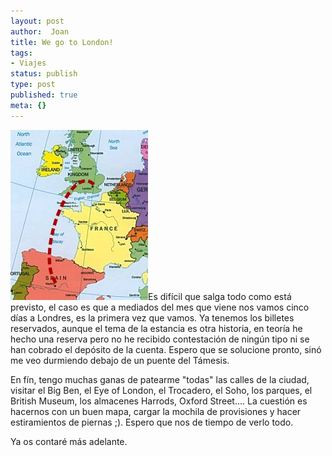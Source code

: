 ```yaml
---
layout: post
author:  Joan
title: We go to London!
tags:
- Viajes
status: publish
type: post
published: true
meta: {}
---
```

<img src="../images_posts/Mad-Ldn.jpg" alt="Madrid-Londres" class="alignleft"/>Es difícil que salga todo como está previsto, el caso es que a mediados del mes que viene nos vamos cinco días a Londres, es la primera vez que vamos. Ya tenemos los billetes reservados, aunque el tema de la estancia es otra historia, en teoría he hecho una reserva pero no he recibido contestación de ningún tipo ni se han cobrado el depósito de la cuenta. Espero que se solucione pronto, sinó me veo durmiendo debajo de un puente del Támesis.

En fín, tengo muchas ganas de patearme "todas" las calles de la ciudad, visitar el Big Ben, el Eye of London, el Trocadero, el Soho, los parques, el British Museum, los almacenes Harrods, Oxford Street.... La cuestión es hacernos con un buen mapa, cargar la mochila de provisiones y hacer estiramientos de piernas ;). Espero que nos de tiempo de verlo todo.

Ya os contaré más adelante.

